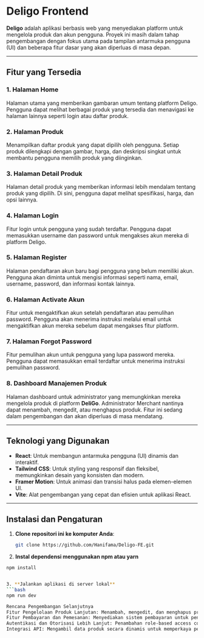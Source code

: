 # Deligo Frontend

**Deligo** adalah aplikasi berbasis web yang menyediakan platform untuk mengelola produk dan akun pengguna. Proyek ini masih dalam tahap pengembangan dengan fokus utama pada tampilan antarmuka pengguna (UI) dan beberapa fitur dasar yang akan diperluas di masa depan.

---

## Fitur yang Tersedia

### 1. **Halaman Home**
   Halaman utama yang memberikan gambaran umum tentang platform Deligo. Pengguna dapat melihat berbagai produk yang tersedia dan menavigasi ke halaman lainnya seperti login atau daftar produk.

### 2. **Halaman Produk**
   Menampilkan daftar produk yang dapat dipilih oleh pengguna. Setiap produk dilengkapi dengan gambar, harga, dan deskripsi singkat untuk membantu pengguna memilih produk yang diinginkan.

### 3. **Halaman Detail Produk**
   Halaman detail produk yang memberikan informasi lebih mendalam tentang produk yang dipilih. Di sini, pengguna dapat melihat spesifikasi, harga, dan opsi lainnya.

### 4. **Halaman Login**
   Fitur login untuk pengguna yang sudah terdaftar. Pengguna dapat memasukkan username dan password untuk mengakses akun mereka di platform Deligo.

### 5. **Halaman Register**
   Halaman pendaftaran akun baru bagi pengguna yang belum memiliki akun. Pengguna akan diminta untuk mengisi informasi seperti nama, email, username, password, dan informasi kontak lainnya.

### 6. **Halaman Activate Akun**
   Fitur untuk mengaktifkan akun setelah pendaftaran atau pemulihan password. Pengguna akan menerima instruksi melalui email untuk mengaktifkan akun mereka sebelum dapat mengakses fitur platform.

### 7. **Halaman Forgot Password**
   Fitur pemulihan akun untuk pengguna yang lupa password mereka. Pengguna dapat memasukkan email terdaftar untuk menerima instruksi pemulihan password.

### 8. **Dashboard Manajemen Produk**
   Halaman dashboard untuk administrator yang memungkinkan mereka mengelola produk di platform **DeliGo**. Administrator Merchant nantinya dapat menambah, mengedit, atau menghapus produk. Fitur ini sedang dalam pengembangan dan akan diperluas di masa mendatang.

---

## Teknologi yang Digunakan

- **React**: Untuk membangun antarmuka pengguna (UI) dinamis dan interaktif.
- **Tailwind CSS**: Untuk styling yang responsif dan fleksibel, memungkinkan desain yang konsisten dan modern.
- **Framer Motion**: Untuk animasi dan transisi halus pada elemen-elemen UI.
- **Vite**: Alat pengembangan yang cepat dan efisien untuk aplikasi React.

---

## Instalasi dan Pengaturan

1. **Clone repositori ini ke komputer Anda**:
   ```bash
   git clone https://github.com/Hanifama/Deligo-FE.git

2. **Instal dependensi menggunakan npm atau yarn**
  ```bash
  npm install


3. **Jalankan aplikasi di server lokal**
```bash
  npm run dev

Rencana Pengembangan Selanjutnya
Fitur Pengelolaan Produk Lanjutan: Menambah, mengedit, dan menghapus produk dengan lebih banyak opsi dan kontrol.
Fitur Pembayaran dan Pemesanan: Menyediakan sistem pembayaran untuk pengguna yang ingin membeli produk.
Autentikasi dan Otorisasi Lebih Lanjut: Penambahan role-based access control (RBAC) untuk administrator dan pengguna biasa.
Integrasi API: Mengambil data produk secara dinamis untuk memperkaya pengalaman pengguna.